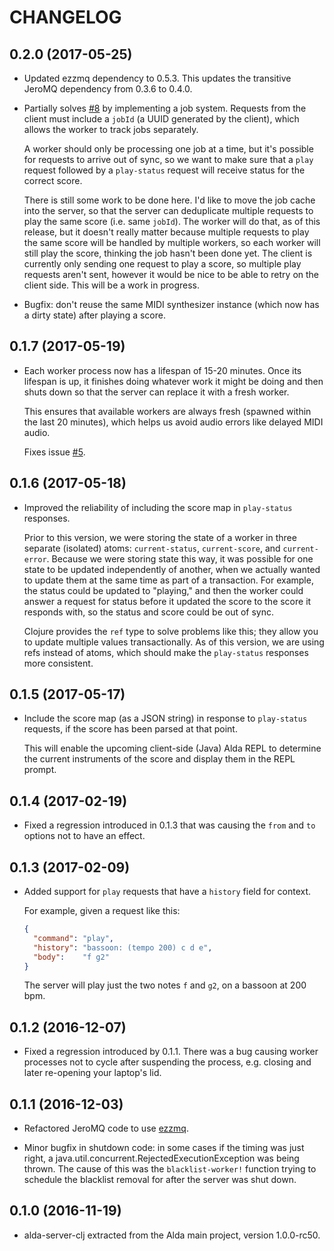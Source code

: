 # CHANGELOG

## 0.2.0 (2017-05-25)

* Updated ezzmq dependency to 0.5.3. This updates the transitive JeroMQ
  dependency from 0.3.6 to 0.4.0.

* Partially solves [#8](https://github.com/alda-lang/alda-server-clj/issues/8)
  by implementing a job system. Requests from the client must include a `jobId`
  (a UUID generated by the client), which allows the worker to track jobs
  separately.

  A worker should only be processing one job at a time, but it's possible for
  requests to arrive out of sync, so we want to make sure that a `play` request
  followed by a `play-status` request will receive status for the correct score.

  There is still some work to be done here. I'd like to move the job cache into
  the server, so that the server can deduplicate multiple requests to play the
  same score (i.e. same `jobId`). The worker will do that, as of this release,
  but it doesn't really matter because multiple requests to play the same score
  will be handled by multiple workers, so each worker will still play the score,
  thinking the job hasn't been done yet. The client is currently only sending
  one request to play a score, so multiple play requests aren't sent, however it
  would be nice to be able to retry on the client side. This will be a work in
  progress.

* Bugfix: don't reuse the same MIDI synthesizer instance (which now has a dirty
  state) after playing a score.

## 0.1.7 (2017-05-19)

* Each worker process now has a lifespan of 15-20 minutes. Once its lifespan is
  up, it finishes doing whatever work it might be doing and then shuts down so
  that the server can replace it with a fresh worker.

  This ensures that available workers are always fresh (spawned within the last
  20 minutes), which helps us avoid audio errors like delayed MIDI audio.

  Fixes issue [#5](https://github.com/alda-lang/alda-server-clj/issues/5).

## 0.1.6 (2017-05-18)

* Improved the reliability of including the score map in `play-status` responses.

  Prior to this version, we were storing the state of a worker in three separate
  (isolated) atoms: `current-status`, `current-score`, and `current-error`.
  Because we were storing state this way, it was possible for one state to be
  updated independently of another, when we actually wanted to update them at
  the same time as part of a transaction. For example, the status could be
  updated to "playing," and then the worker could answer a request for status
  before it updated the score to the score it responds with, so the status and
  score could be out of sync.

  Clojure provides the `ref` type to solve problems like this; they allow you to
  update multiple values transactionally. As of this version, we are using refs
  instead of atoms, which should make the `play-status` responses more
  consistent.

## 0.1.5 (2017-05-17)

* Include the score map (as a JSON string) in response to `play-status`
  requests, if the score has been parsed at that point.

  This will enable the upcoming client-side (Java) Alda REPL to determine the
  current instruments of the score and display them in the REPL prompt.

## 0.1.4 (2017-02-19)

* Fixed a regression introduced in 0.1.3 that was causing the `from` and `to` options not to have an effect.

## 0.1.3 (2017-02-09)

* Added support for `play` requests that have a `history` field for context.

  For example, given a request like this:

  ```json
  {
    "command": "play",
    "history": "bassoon: (tempo 200) c d e",
    "body":    "f g2"
  }
  ```

  The server will play just the two notes `f` and `g2`, on a bassoon at 200 bpm.

## 0.1.2 (2016-12-07)

* Fixed a regression introduced by 0.1.1. There was a bug causing worker processes not to cycle after suspending the process, e.g. closing and later re-opening your laptop's lid.

## 0.1.1 (2016-12-03)

* Refactored JeroMQ code to use [ezzmq](https://github.com/daveyarwood/ezzmq).

* Minor bugfix in shutdown code: in some cases if the timing was just right, a java.util.concurrent.RejectedExecutionException was being thrown. The cause of this was the `blacklist-worker!` function trying to schedule the blacklist removal for after the server was shut down.

## 0.1.0 (2016-11-19)

* alda-server-clj extracted from the Alda main project, version 1.0.0-rc50.
